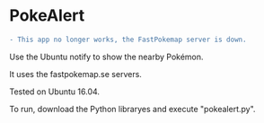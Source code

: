 # PokeAlert

```diff
- This app no longer works, the FastPokemap server is down. 
```

Use the Ubuntu notify to show the nearby Pokémon.

It uses the fastpokemap.se servers.

Tested on Ubuntu 16.04.

To run, download the Python libraryes and execute "pokealert.py".

